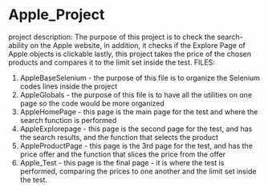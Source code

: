 # Apple_Project
project description:
The purpose of this project is to check the search-ability on the Apple website, in addition, it checks if the Explore Page of Apple objects is clickable lastly, this project takes the price of the chosen products and compares it to the limit set inside the test.
FILES: 
1. AppleBaseSelenium - the purpose of this file is to organize the Selenium codes lines inside the project
2. AppleGlobals - the purpose of this file is to have all the utilities on one page so the code would be more organized
3. AppleHomePage - this page is the main page for the test and where the search function is performed
4. AppleExplorepage - this page is the second page for the test, and has the search results, and the function that selects the product
5. AppleProductPage - this page is the 3rd page for the test, and has the price offer and the function that slices the price from the offer
6. Apple_Test - this page is the final page - it is where the test is performed, comparing the prices to one another and the limit set inside the test. 
